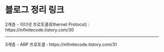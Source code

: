 # 블로그 정리 링크
<p>2계층 - 이더넷 프로토콜(Ethernet Protocol) : https://infinitecode.tistory.com/30 </p>
<hr>
<p>3계층 - ARP 프로토콜 : https://infinitecode.tistory.com/31</p>
